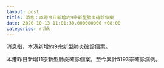 ```yaml
---
layout: post
title: 消息：本港今日新增約9宗新型肺炎確診個案
date: 2020-10-13 11:01:30.000000000 +08:00
categories: rthk
---
```


消息指，本港新增約9宗新型肺炎確診個案。

本港昨日新增11宗新型肺炎確診個案，至今累計5193宗確診病例。
